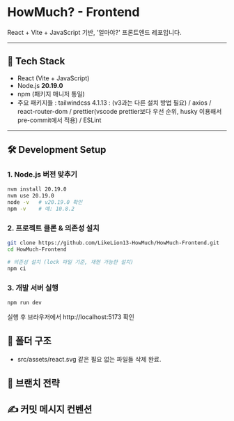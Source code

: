 # HowMuch? - Frontend

React + Vite + JavaScript 기반, '얼마야?' 프론트엔드 레포입니다.

---

## 📌 Tech Stack

- React (Vite + JavaScript)
- Node.js **20.19.0**
- npm (패키지 매니저 통일)
- 주요 패키지들 : tailwindcss 4.1.13 : (v3과는 다른 설치 방법 필요) / axios / react-router-dom / prettier(vscode prettier보다 우선 순위, husky 이용해서 pre-commit에서 적용) / ESLint

---

## 🛠️ Development Setup

### 1. Node.js 버전 맞추기

```bash
nvm install 20.19.0
nvm use 20.19.0
node -v   # v20.19.0 확인
npm -v    # 예: 10.8.2
```

### 2. 프로젝트 클론 & 의존성 설치

```bash
git clone https://github.com/LikeLion13-HowMuch/HowMuch-Frontend.git
cd HowMuch-Frontend

# 의존성 설치 (lock 파일 기준, 재현 가능한 설치)
npm ci
```

### 3. 개발 서버 실행

```bash
npm run dev
```

실행 후 브라우저에서 http://localhost:5173
확인

## 📂 폴더 구조

- src/assets/react.svg 같은 필요 없는 파일들 삭제 완료.

## 🌱 브랜치 전략

## ✍️ 커밋 메시지 컨벤션
